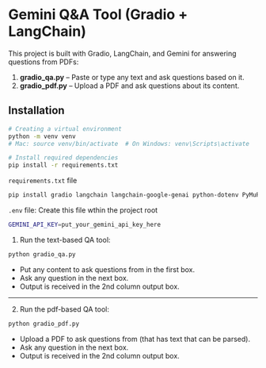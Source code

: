 # Gemini Q&A Tool (Gradio + LangChain)

This project is built with Gradio, LangChain, and Gemini for answering questions from PDFs:

1. **gradio_qa.py** – Paste or type any text and ask questions based on it.
2. **gradio_pdf.py** – Upload a PDF and ask questions about its content.

## Installation

```bash
# Creating a virtual environment
python -m venv venv
# Mac: source venv/bin/activate  # On Windows: venv\Scripts\activate

# Install required dependencies
pip install -r requirements.txt

```

`requirements.txt` file
```bash
pip install gradio langchain langchain-google-genai python-dotenv PyMuPDF
```

`.env` file: Create this file wthin the project root
```bash
GEMINI_API_KEY=put_your_gemini_api_key_here
```

1. Run the text-based QA tool:
```bash
python gradio_qa.py
```
- Put any content to ask questions from in the first box.
- Ask any question in the next box.
- Output is received in the 2nd column output box.

<hr>

2. Run the pdf-based QA tool:
```bash
python gradio_pdf.py
```
- Upload a PDF to ask questions from (that has text that can be parsed).
- Ask any question in the next box.
- Output is received in the 2nd column output box.
